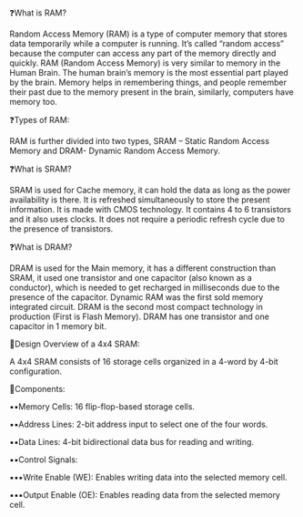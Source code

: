 ❓What is RAM?

Random Access Memory (RAM) is a type of computer memory that stores data temporarily while a computer is running.
It’s called “random access” because the computer can access any part of the memory directly and quickly. 
RAM (Random Access Memory) is very similar to memory in the Human Brain. The human brain’s memory is the 
most essential part played by the brain. Memory helps in remembering things, and people remember their past 
due to the memory present in the brain, similarly, computers have memory too.

❓Types of RAM:

RAM is further divided into two types, SRAM – Static Random Access Memory and DRAM- Dynamic Random Access Memory.

❓What is SRAM?

SRAM is used for Cache memory, it can hold the data as long as the power availability is there. It is refreshed 
simultaneously to store the present information. It is made with CMOS technology. It contains 4 to 6 transistors 
and it also uses clocks. It does not require a periodic refresh cycle due to the presence of transistors.

❓What is DRAM?

DRAM is used for the Main memory, it has a different construction than SRAM, it used one transistor and one capacitor 
(also known as a conductor), which is needed to get recharged in milliseconds due to the presence of the capacitor. Dynamic 
RAM was the first sold memory integrated circuit. DRAM is the second most compact technology in production (First is Flash Memory). 
DRAM has one transistor and one capacitor in 1 memory bit.

🔶Design Overview of a 4x4 SRAM:

A 4x4 SRAM consists of 16 storage cells organized in a 4-word by 4-bit configuration.

🔸Components:

▪️▪️Memory Cells: 16 flip-flop-based storage cells.

▪️▪️Address Lines: 2-bit address input to select one of the four words.

▪️▪️Data Lines: 4-bit bidirectional data bus for reading and writing.

▪️▪️Control Signals:

▪️▪️▪️Write Enable (WE): Enables writing data into the selected memory cell.

▪️▪️▪️Output Enable (OE): Enables reading data from the selected memory cell.
